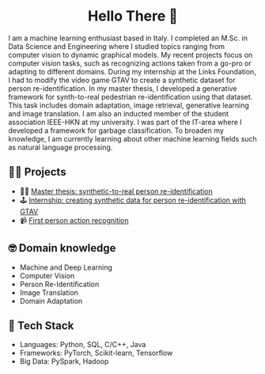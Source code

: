 <h1 align="center">Hello There 👋</h1>

I am a machine learning enthusiast based in Italy. I completed an M.Sc. in Data Science and Engineering where I studied topics ranging from computer vision to dynamic graphical models. My recent projects focus on computer vision tasks, such as recognizing actions taken from a go-pro or adapting to different domains. During my internship at the Links Foundation, I had to modify the video game GTAV to create a synthetic dataset for person re-identification. In my master thesis, I developed a generative framework for synth-to-real pedestrian re-identification using that dataset. This task includes domain adaptation, image retrieval, generative learning and image translation. I am also an inducted member of the student association IEEE-HKN at my university. I was part of the IT-area where I developed a framework for garbage classification. To broaden my knowledge, I am currently learning about other machine learning fields such as natural language processing.


## 🧑‍💻 Projects

- 🕵️‍♂️ [Master thesis: synthetic-to-real person re-identification](https://github.com/RoboTuan/synth-reid)
- 🕹️ [Internship: creating synthetic data for person re-identification with GTAV](https://github.com/RoboTuan/GTASynthReid)
- 📹 [First person action recognition](https://github.com/RoboTuan/FPAR)


## 🤓 Domain knowledge

- Machine and Deep Learning
- Computer Vision
- Person Re-Identification
- Image Translation
- Domain Adaptation


## 🤖 Tech Stack

- Languages: Python, SQL, C/C++, Java
- Frameworks: PyTorch, Scikit-learn, Tensorflow
- Big Data: PySpark, Hadoop


<!---
RoboTuan/RoboTuan is a ✨ special ✨ repository because its `README.md` (this file) appears on your GitHub profile.
You can click the Preview link to take a look at your changes.
--->
